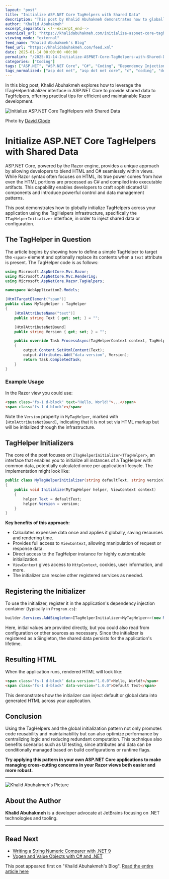 ```yaml
---
layout: "post"
title: "Initialize ASP.NET Core TagHelpers with Shared Data"
description: "This post by Khalid Abuhakmeh demonstrates how to globally initialize ASP.NET Core TagHelpers using the ITagHelperInitializer interface. It walks through creating a custom TagHelper, initializing shared data, and leveraging the Razor engine to optimize performance and maintainability across your application's UI components."
author: "Khalid Abuhakmeh"
excerpt_separator: <!--excerpt_end-->
canonical_url: "https://khalidabuhakmeh.com/initialize-aspnet-core-taghelpers-with-shared-data"
viewing_mode: "external"
feed_name: "Khalid Abuhakmeh's Blog"
feed_url: "https://khalidabuhakmeh.com/feed.xml"
date: 2025-01-14 00:00:00 +00:00
permalink: "/2025-01-14-Initialize-ASPNET-Core-TagHelpers-with-Shared-Data.html"
categories: ["Coding"]
tags: ["ASP.NET", "ASP.NET Core", "C#", "Coding", "Dependency Injection", "HtmlAttributeNotBound", "ITagHelperInitializer", "Posts", "Razor", "Singleton", "TagHelpers", "ViewContext", "Web Development"]
tags_normalized: ["asp dot net", "asp dot net core", "c", "coding", "dependency injection", "htmlattributenotbound", "itaghelperinitializer", "posts", "razor", "singleton", "taghelpers", "viewcontext", "web development"]
---
```


In this blog post, Khalid Abuhakmeh explores how to leverage the ITagHelperInitializer interface in ASP.NET Core to provide shared data to TagHelpers, offering practical tips for efficient and maintainable Razor development.<!--excerpt_end-->

![Initialize ASP.NET Core TagHelpers with Shared Data](https://res.cloudinary.com/abuhakmeh/image/fetch/c_limit,f_auto,q_auto,w_800/https://khalidabuhakmeh.com/assets/images/posts/misc/aspnet-core-shared-data-tag-helpers-initialize.jpg)

Photo by [David Clode](https://unsplash.com/@davidclode)

# Initialize ASP.NET Core TagHelpers with Shared Data

ASP.NET Core, powered by the Razor engine, provides a unique approach by allowing developers to blend HTML and C# seamlessly within views. While Razor syntax often focuses on HTML, its true power comes from how even the HTML portions are processed as C# and compiled into executable artifacts. This capability enables developers to craft sophisticated UI components and introduce powerful control and data management patterns.

This post demonstrates how to globally initialize TagHelpers across your application using the TagHelpers infrastructure, specifically the `ITagHelperInitializer` interface, in order to inject shared data or configuration.

## The TagHelper in Question

The article begins by showing how to define a simple TagHelper to target the `<span>` element and optionally replace its contents when a `text` attribute is present. The TagHelper code is as follows:

```csharp
using Microsoft.AspNetCore.Mvc.Razor;
using Microsoft.AspNetCore.Mvc.Rendering;
using Microsoft.AspNetCore.Razor.TagHelpers;

namespace WebApplication2.Models;

[HtmlTargetElement("span")]
public class MyTagHelper : TagHelper
{
    [HtmlAttributeName("text")]
    public string Text { get; set; } = "";

    [HtmlAttributeNotBound]
    public string Version { get; set; } = "";

    public override Task ProcessAsync(TagHelperContext context, TagHelperOutput output)
    {
        output.Content.SetHtmlContent(Text);
        output.Attributes.Add("data-version", Version);
        return Task.CompletedTask;
    }
}
```

### Example Usage

In the Razor view you could use:

```html
<span class="fs-1 d-block" text="Hello, World!">...</span>
<span class="fs-1 d-block"></span>
```

Note the `Version` property in `MyTagHelper`, marked with `[HtmlAttributeNotBound]`, indicating that it is not set via HTML markup but will be initialized through the infrastructure.

## TagHelper Initializers

The core of the post focuses on `ITagHelperInitializer<TTagHelper>`, an interface that enables you to initialize all instances of a TagHelper with common data, potentially calculated once per application lifecycle. The implementation might look like:

```csharp
public class MyTagHelperInitializer(string defaultText, string version) : ITagHelperInitializer<MyTagHelper>
{
    public void Initialize(MyTagHelper helper, ViewContext context)
    {
        helper.Text = defaultText;
        helper.Version = version;
    }
}
```

**Key benefits of this approach:**

- Calculates expensive data once and applies it globally, saving resources and rendering time.
- Provides full access to `ViewContext`, allowing manipulation of request or response data.
- Direct access to the TagHelper instance for highly customizable initialization.
- `ViewContext` gives access to `HttpContext`, cookies, user information, and more.
- The initializer can resolve other registered services as needed.

## Registering the Initializer

To use the initializer, register it in the application's dependency injection container (typically in `Program.cs`):

```csharp
builder.Services.AddSingleton<ITagHelperInitializer<MyTagHelper>>(new MyTagHelperInitializer("Default Text", "1.0.0"));
```

Here, initial values are provided directly, but you could also read from configuration or other sources as necessary. Since the initializer is registered as a Singleton, the shared data persists for the application's lifetime.

## Resulting HTML

When the application runs, rendered HTML will look like:

```html
<span class="fs-1 d-block" data-version="1.0.0">Hello, World!</span>
<span class="fs-1 d-block" data-version="1.0.0">Default Text</span>
```

This demonstrates how the initializer can inject default or global data into generated HTML across your application.

## Conclusion

Using the TagHelpers and the global initialization pattern not only promotes code reusability and maintainability but can also optimize performance by centralizing logic and reducing redundant computation. This technique also benefits scenarios such as UI testing, since attributes and data can be conditionally managed based on build configurations or runtime flags.

**Try applying this pattern in your own ASP.NET Core applications to make managing cross-cutting concerns in your Razor views both easier and more robust.**

---

![Khalid Abuhakmeh's Picture](/assets/images/authorimage.jpg)

## About the Author

**Khalid Abuhakmeh** is a developer advocate at JetBrains focusing on .NET technologies and tooling.

---

## Read Next

- [Writing a String Numeric Comparer with .NET 9](/writing-a-string-numeric-comparer-with-dotnet-9)
- [Vogen and Value Objects with C# and .NET](/vogen-and-value-objects-with-csharp-and-dotnet)

This post appeared first on "Khalid Abuhakmeh's Blog". [Read the entire article here](https://khalidabuhakmeh.com/initialize-aspnet-core-taghelpers-with-shared-data)
